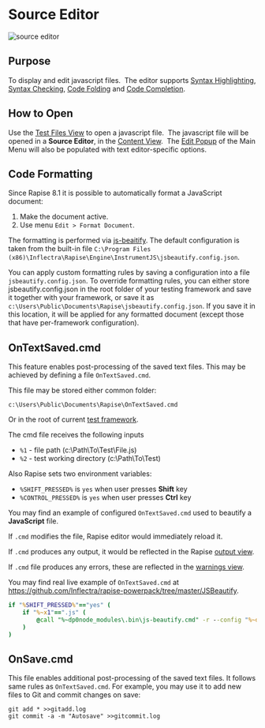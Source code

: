 # Source Editor

![source editor](./img/source_editor1.png)

## Purpose

To display and edit javascript files.  The editor supports [Syntax Highlighting](syntax_highlighting.md), [Syntax Checking](syntax_checking.md), [Code Folding](code_folding.md) and [Code Completion](code_helper.md).

## How to Open

Use the [Test Files View](test_files_dialog.md) to open a javascript file.  The javascript file will be opened in a **Source Editor**, in the [Content View](content_view.md).  The [Edit Popup](menu_and_toolbars.md) of the Main Menu will also be populated with text editor-specific options.

## Code Formatting

Since Rapise 8.1 it is possible to automatically format a JavaScript document:

1. Make the document active.
2. Use menu `Edit > Format Document`.

The formatting is performed via [js-beaitify](https://beautifier.io/). The default configuration is taken from the built-in file `C:\Program Files (x86)\Inflectra\Rapise\Engine\InstrumentJS\jsbeautify.config.json`.

You can apply custom formatting rules by saving a configuration into a file `jsbeautify.config.json`. To override formatting rules, you can either store jsbeautify.config.json in the root folder of your testing framework and save it together with your framework, or save it as `c:\Users\Public\Documents\Rapise\jsbeautify.config.json`. If you save it in this location, it will be applied for any formatted document (except those that have per-framework configuration).

## OnTextSaved.cmd

This feature enables post-processing of the saved text files. This may be achieved by defining a file `OnTextSaved.cmd`.

This file may be stored either common folder:

`c:\Users\Public\Documents\Rapise\OnTextSaved.cmd`

Or in the root of current [test framework](../Intro/framework.md).

The cmd file receives the following inputs

* `%1` - file path (c:\Path\To\Test\File.js)
* `%2` - test working directory (c:\Path\To\Test)

Also Rapise sets two environment variables:

* `%SHIFT_PRESSED%` is `yes` when user presses **Shift** key
* `%CONTROL_PRESSED%` is `yes` when user presses **Ctrl** key

You may find an example of configured `OnTextSaved.cmd` used to beautify a **JavaScript** file. 

If `.cmd` modifies the file, Rapise editor would immediately reload it.

If `.cmd` produces any output, it would be reflected in the Rapise [output view](output_view.md).

If `.cmd` file produces any errors, these are reflected in the [warnings view](warning_view.md).

You may find real live example of `OnTextSaved.cmd` at https://github.com/Inflectra/rapise-powerpack/tree/master/JSBeautify.

```cmd
if "%SHIFT_PRESSED%"=="yes" (
    if "%~x1"==".js" (
        @call "%~dp0node_modules\.bin\js-beautify.cmd" -r --config "%~dp0jsbeautify.config.json" %1 >OnTextSaved.log 2>&1
    )
)
```

## OnSave.cmd

This file enables additional post-processing of the saved text files. It follows same rules as `OnTextSaved.cmd`. For example, you may use it to add new files to Git and commit changes on save:

```
git add * >>gitadd.log
git commit -a -m "Autosave" >>gitcommit.log
```
